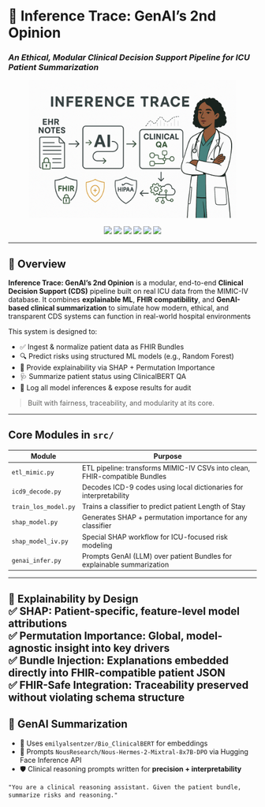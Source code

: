 # 🏥 Inference Trace: GenAI’s 2nd Opinion

### *An Ethical, Modular Clinical Decision Support Pipeline for ICU Patient Summarization*

<p align="center">
  <img src="assets/header_inferencetrace.png" alt="MIMIC-CDS Logo" width="420"/>
</p>

<p align="center">
  <img src="https://img.shields.io/badge/MIMIC--IV-v3.1-lightgrey" />
  <img src="https://img.shields.io/badge/FHIR-compliant-success" />
  <img src="https://img.shields.io/badge/Explainability-SHAP_%26_Permutation-blueviolet" />
  <img src="https://img.shields.io/badge/GenAI-HuggingFace_%26_ClinicalBERT-yellowgreen" />
  <img src="https://img.shields.io/badge/Python-3.10-blue" />
  <img src="https://img.shields.io/badge/License-MIT-green.svg" />
</p>

---

## 📌 Overview

**Inference Trace: GenAI’s 2nd Opinion** is a modular, end-to-end **Clinical Decision Support (CDS)** pipeline built on real ICU data from the MIMIC-IV database. It combines **explainable ML**, **FHIR compatibility**, and **GenAI-based clinical summarization** to simulate how modern, ethical, and transparent CDS systems can function in real-world hospital environments

This system is designed to:
- ✅ Ingest & normalize patient data as FHIR Bundles
- 🔍 Predict risks using structured ML models (e.g., Random Forest)
- 🧠 Provide explainability via SHAP + Permutation Importance
- 🩺 Summarize patient status using ClinicalBERT QA
- 📜 Log all model inferences & expose results for audit

> Built with fairness, traceability, and modularity at its core.

---

## Core Modules in `src/`

| Module | Purpose |
|--------|---------|
| `etl_mimic.py` | ETL pipeline: transforms MIMIC-IV CSVs into clean, FHIR-compatible Bundles |
| `icd9_decode.py` | Decodes ICD-9 codes using local dictionaries for interpretability |
| `train_los_model.py` | Trains a classifier to predict patient Length of Stay |
| `shap_model.py` | Generates SHAP + permutation importance for any classifier |
| `shap_model_iv.py` | Special SHAP workflow for ICU-focused risk modeling |
| `genai_infer.py` | Prompts GenAI (LLM) over patient Bundles for explainable summarization |

---

🧠 **Explainability by Design**  
✅ **SHAP**: Patient-specific, feature-level model attributions  
✅ **Permutation Importance**: Global, model-agnostic insight into key drivers  
✅ **Bundle Injection**: Explanations embedded directly into FHIR-compatible patient JSON  
✅ **FHIR-Safe Integration**: Traceability preserved without violating schema structure
---

## 🤖 GenAI Summarization

- 🧬 Uses `emilyalsentzer/Bio_ClinicalBERT` for embeddings
- 💬 Prompts `NousResearch/Nous-Hermes-2-Mixtral-8x7B-DPO` via Hugging Face Inference API
- 🛡️ Clinical reasoning prompts written for **precision + interpretability**

```text
"You are a clinical reasoning assistant. Given the patient bundle, summarize risks and reasoning."
